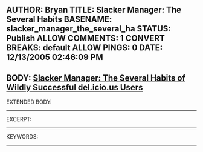 AUTHOR: Bryan
TITLE: Slacker Manager: The Several Habits
BASENAME: slacker_manager_the_several_ha
STATUS: Publish
ALLOW COMMENTS: 1
CONVERT BREAKS: __default__
ALLOW PINGS: 0
DATE: 12/13/2005 02:46:09 PM
-----
BODY:
<a title="Slacker Manager: The Several Habits of Wildly Successful del.icio.us Users" href="http://www.slackermanager.com/slacker_manager/2005/12/the_several_hab.html">Slacker Manager: The Several Habits of Wildly Successful del.icio.us Users</a>
-----
EXTENDED BODY:

-----
EXCERPT:

-----
KEYWORDS:

-----


